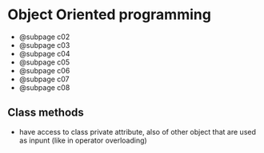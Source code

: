 # Object Oriented programming

- @subpage c02
- @subpage c03
- @subpage c04
- @subpage c05
- @subpage c06
- @subpage c07
- @subpage c08

## Class methods

 - have access to class private attribute, also of other object that are used as inpunt (like in operator overloading)

